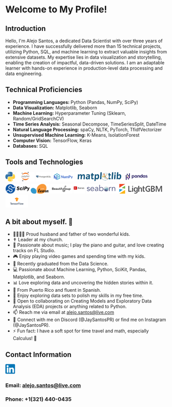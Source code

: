 # Welcome to My Profile!

## Introduction

Hello, I'm Alejo Santos, a dedicated Data Scientist with over three years of experience. I have successfully delivered more than 15 technical projects, utilizing Python, SQL, and machine learning to extract valuable insights from extensive datasets. My expertise lies in data visualization and storytelling, enabling the creation of impactful, data-driven solutions. I am an adaptable learner with hands-on experience in production-level data processing and data engineering.

## Technical Proficiencies

- **Programming Languages:** Python (Pandas, NumPy, SciPy)
- **Data Visualization:** Matplotlib, Seaborn
- **Machine Learning:** Hyperparameter Tuning (Sklearn, Random/GridSearchCV)
- **Time Series Analysis:** Seasonal Decompose, TimeSeriesSplit, DateTime
- **Natural Language Processing:** spaCy, NLTK, PyTorch, TfidfVectorizer
- **Unsupervised Machine Learning:** K-Means, IsolationForest
- **Computer Vision:** TensorFlow, Keras
- **Databases:** SQL

## Tools and Technologies

<img src="python_logo.png" height="30"> <img src="jupyter_logo.png" height="30"> <img src="postgre_logo.png" height="30"> <img src="numpy_logo.png" height="30"> <img src="matplot_logo.png" height="30"> <img src="Pandas_logo.png" height="30"> <img src="scipy_logo.pgn.png" height="30"> <img src="scikit_logo.png" height="30"> <img src="beutiful_soup_logo.png" height="30"> <img src="keras.png" height="35"> <img src="seaborn_logo.png" height="30"> <img src="light_gbm_logo.png" height="30"> <img src="tensorflow_logo.png" height="40">

## A bit about myself. 🌟

- 👨‍👩‍👧‍👦 Proud husband and father of two wonderful kids.
- ✝️ Leader at my church.
- 🎹 Passionate about music; I play the piano and guitar, and love creating tracks on FL Studio.
- 🎮 Enjoy playing video games and spending time with my kids.
- 🌱 Recently graduated from the Data Science.
- 💻 Passionate about Machine Learning, Python, SciKit, Pandas, Matplotlib, and Seaborn.
- 📊 Love exploring data and uncovering the hidden stories within it.
- 🤍 From Puerto Rico and fluent in Spanish.
- 💞 Enjoy exploring data sets to polish my skills in my free time.
- 🤝 Open to collaborating on Creating Models and Exploratory Data Analysis (EDA) projects or anything related to Python.
- 📫 Reach me via email at alejo.santos@live.com
- 💬 Connect with me on Discord (@JaySantosPR) or find me on Instagram (@JaySantosPR).
- ⚡ Fun fact: I have a soft spot for time travel and math, especially Calculus! 🧠

## Contact Information
<a href="https://www.linkedin.com/in/alejo-santos/" target="_blank">
    <img src="linkedIn_logo.png" alt="LinkedIn Profile" height="30">
</a>

### Email: alejo.santos@live.com
### Phone: +1(321) 440-0435
